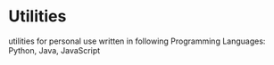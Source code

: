 # Utilities
utilities for personal use written in following Programming Languages:
Python, Java, JavaScript 